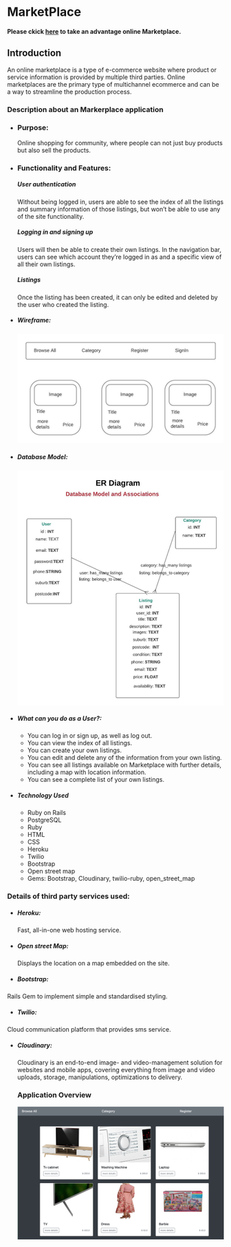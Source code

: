 # MarketPlace

#### Please ckick [here](https://priyankapatel-project1.herokuapp.com) to take an advantage online Marketplace.

## Introduction

An online marketplace is a type of e-commerce website where product or service information is provided by multiple third parties. Online marketplaces are the primary type of multichannel ecommerce and can be a way to streamline the production process.

### Description about an Markerplace application

* ### Purpose:

  Online shopping for community, where people can not just buy products but also sell the  products.

* ### Functionality and Features:

  ##### User authentication
   Without being logged in, users are able to see the index of all the listings and summary information of those listings, but won’t be able to use any of the site functionality.

  ##### Logging in and signing up
  Users will then be able to create their own listings. In the navigation bar, users can see which account they’re logged in as and a specific view of all their own listings.

  ##### Listings
  Once the listing has been created, it can only be edited and deleted by the user who created the listing.

* ##### Wireframe:

  ![Wireframe](app/assets/images/Wireframe.jpeg)

* ##### Database Model:
  ![Database Model with associations](app/assets/images/database.jpeg)

* ##### What can you do as a User?:
  * You can log in or sign up, as well as log out.
  * You can view the index of all listings.
  * You can create your own listings.
  * You can edit and delete any of the information from your own listing.
  * You can see all listings available on Marketplace with further details, including a map with location information.
  * You can see a complete list of your own listings.

* ##### Technology Used

  * Ruby on Rails
  * PostgreSQL
  * Ruby
  * HTML
  * CSS
  * Heroku
  * Twilio
  * Bootstrap
  * Open street map
  * Gems: Bootstrap, Cloudinary, twilio-ruby, open_street_map

### Details of third party services used:
  * ##### Heroku:
    Fast, all-in-one web hosting service.

  * ##### Open street Map:
    Displays the location on a map embedded on the site.
  * ##### Bootstrap:
   Rails Gem to implement simple and standardised styling.

  * ##### Twilio:
   Cloud communication platform that provides sms service.

  * ##### Cloudinary:
    Cloudinary is an end-to-end image- and video-management solution for websites and mobile apps, covering everything from image and video uploads, storage, manipulations, optimizations to delivery.

    ### Application Overview
    ![Application Overview](app/assets/images/screenshot.png)
